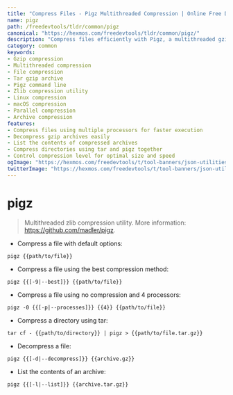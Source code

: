 ```yaml
---
title: "Compress Files - Pigz Multithreaded Compression | Online Free DevTools by Hexmos"
name: pigz
path: /freedevtools/tldr/common/pigz
canonical: "https://hexmos.com/freedevtools/tldr/common/pigz/"
description: "Compress files efficiently with Pigz, a multithreaded gzip implementation. Accelerate file compression and decompression on Linux and macOS. Free online tool, no registration required."
category: common
keywords:
- Gzip compression
- Multithreaded compression
- File compression
- Tar gzip archive
- Pigz command line
- Zlib compression utility
- Linux compression
- macOS compression
- Parallel compression
- Archive compression
features:
- Compress files using multiple processors for faster execution
- Decompress gzip archives easily
- List the contents of compressed archives
- Compress directories using tar and pigz together
- Control compression level for optimal size and speed
ogImage: "https://hexmos.com/freedevtools/t/tool-banners/json-utilities-banner.png"
twitterImage: "https://hexmos.com/freedevtools/t/tool-banners/json-utilities-banner.png"
---
```


# pigz

> Multithreaded zlib compression utility.
> More information: <https://github.com/madler/pigz>.

- Compress a file with default options:

`pigz {{path/to/file}}`

- Compress a file using the best compression method:

`pigz {{[-9|--best]}} {{path/to/file}}`

- Compress a file using no compression and 4 processors:

`pigz -0 {{[-p|--processes]}} {{4}} {{path/to/file}}`

- Compress a directory using tar:

`tar cf - {{path/to/directory}} | pigz > {{path/to/file.tar.gz}}`

- Decompress a file:

`pigz {{[-d|--decompress]}} {{archive.gz}}`

- List the contents of an archive:

`pigz {{[-l|--list]}} {{archive.tar.gz}}`
